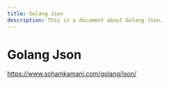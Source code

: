 ```yaml
---
title: Golang Json
description: This is a document about Golang Json.
---
```


# Golang Json

https://www.sohamkamani.com/golang/json/

